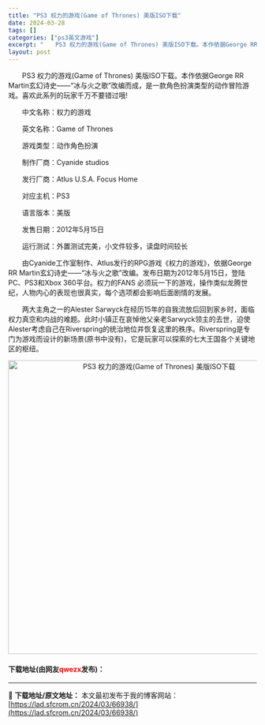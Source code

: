 ```yaml
---
title: "PS3 权力的游戏(Game of Thrones) 美版ISO下载"
date: 2024-03-28
tags: []
categories: ["ps3英文游戏"]
excerpt: "　　PS3 权力的游戏(Game of Thrones) 美版ISO下载。本作依据George RR Martin玄幻诗史&mdash;&mdash;&ldquo;冰与火之歌&rdquo;改编而成，是一款角色扮演类型的动作冒险游戏。喜欢此系列的玩家千万不要错过哦! 　　中文名称：权力的游戏 　　英文&hellip;"
layout: post
---
```


 <p>　　PS3 权力的游戏(Game of Thrones) 美版ISO下载。本作依据George RR Martin玄幻诗史&mdash;&mdash;&ldquo;冰与火之歌&rdquo;改编而成，是一款角色扮演类型的动作冒险游戏。喜欢此系列的玩家千万不要错过哦!</p> <p>　　中文名称：权力的游戏</p> <p>　　英文名称：Game of Thrones</p> <p>　　游戏类型：动作角色扮演</p> <p>　　制作厂商：Cyanide studios</p> <p>　　发行厂商：Atlus U.S.A. Focus Home</p> <p>　　对应主机：PS3</p> <p>　　语言版本：美版</p> <p>　　发售日期：2012年5月15日</p> <p>　　运行测试：外置测试完美，小文件较多，读盘时间较长</p> <p>　　由Cyanide工作室制作、Atlus发行的RPG游戏《权力的游戏》，依据George RR Martin玄幻诗史&mdash;&mdash;&ldquo;冰与火之歌&rdquo;改编。发布日期为2012年5月15日，登陆PC、PS3和Xbox 360平台。权力的FANS 必须玩一下的游戏，操作类似龙腾世纪，人物内心的表现也很真实，每个选项都会影响后面剧情的发展。</p> <p>　　两大主角之一的Alester Sarwyck在经历15年的自我流放后回到家乡时，面临权力真空和内战的难题。此时小镇正在哀悼他父亲老Sarwyck领主的去世，迫使Alester考虑自己在Riverspring的统治地位并恢复这里的秩序。Riverspring是专门为游戏而设计的新场景(原书中没有)，它是玩家可以探索的七大王国各个关键地区的枢纽。</p> <p align="center"><img align="" border="0" src="https://lad.sfcrom.cn/wp-content/uploads/2024/03/20240328_66051d18bf63b.png" width="596" alt="PS3 权力的游戏(Game of Thrones) 美版ISO下载" /></p> <p><h4>下载地址(由网友<font color="red">qwezx</font>发布)：</h4></p> 

---
📖 **下载地址/原文地址：** 本文最初发布于我的博客网站：[https://lad.sfcrom.cn/2024/03/66938/](https://lad.sfcrom.cn/2024/03/66938/)
